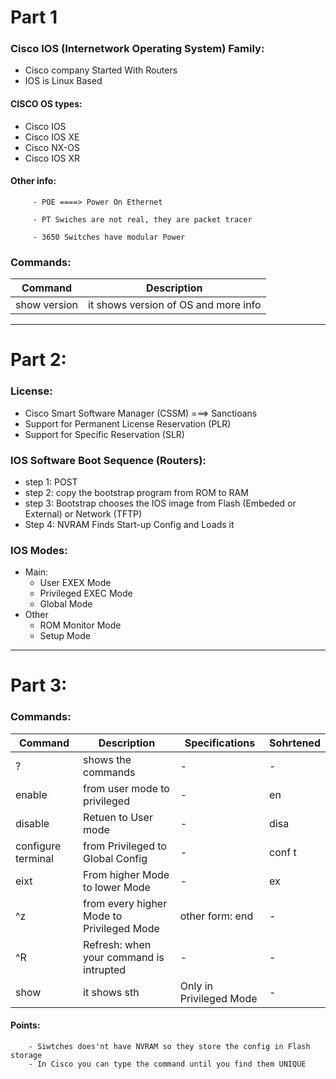 # Part 1
###    Cisco IOS (Internetwork Operating System) Family:
 - Cisco company Started With Routers
 -  IOS is Linux Based

#### CISCO OS types:

 - Cisco IOS
 - Cisco IOS XE
 - Cisco NX-OS
 - Cisco IOS XR

#### Other info:
         - POE ====> Power On Ethernet
  
         - PT Swiches are not real, they are packet tracer

         - 3650 Switches have modular Power


### Commands:

 | Command | Description |
 | --- | --- |
 | show version | it shows version of OS and more info |

 ---------------------------------------------------------------------

 
 # Part 2: 

 ### License:

 - Cisco Smart Software Manager (CSSM) ===> Sanctioans
 - Support for Permanent License Reservation (PLR)
 - Support for Specific Reservation (SLR)

### IOS Software Boot Sequence (Routers):

- step 1: POST
- step 2: copy the bootstrap program from ROM to RAM
- step 3: Bootstrap chooses the IOS image from Flash (Embeded or External) or Network (TFTP)
- Step 4: NVRAM Finds Start-up Config and Loads it

### IOS Modes:
- Main:
  - User EXEX Mode
  - Privileged EXEC Mode
  - Global Mode
- Other
  - ROM Monitor Mode
  - Setup Mode 

-----------------------------------------------------------------------------

# Part 3:

### Commands:

| Command | Description | Specifications | Sohrtened |
 | --- | --- | --- | --- |
 | ? | shows the commands | - | - |
 | enable | from user mode to privileged | - | en |
 | disable | Retuen to User mode | - | disa | 
 | configure terminal | from Privileged to Global Config | - | conf t |
 | eixt | From higher Mode to lower Mode | - | ex |
 | ^z | from every higher Mode to Privileged Mode | other form: end | - |
 | ^R | Refresh: when your command is intrupted | - | - |
 | show | it shows sth | Only in Privileged Mode | - |

   #### Points:

        - Siwtches does'nt have NVRAM so they store the config in Flash storage
        - In Cisco you can type the command until you find them UNIQUE 
 

